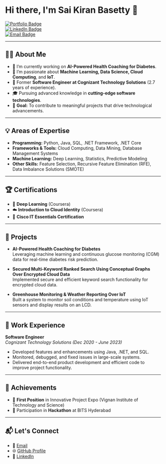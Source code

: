 # Hi there, I'm Sai Kiran Basetty 👋

[![Portfolio Badge](https://img.shields.io/badge/-Portfolio-black?style=flat-square&logo=wordpress&logoColor=white)](https://github.com/BasettySaikiran)  
[![LinkedIn Badge](https://img.shields.io/badge/-LinkedIn-blue?style=flat-square&logo=Linkedin&logoColor=white)](https://www.linkedin.com/in/sai-kiran-basetty/)  
[![Email Badge](https://img.shields.io/badge/-Email-c14438?style=flat-square&logo=Gmail&logoColor=white)](mailto:sbx7f@umsystem.edu)

---

## 👨‍💻 About Me

- 🔭 I’m currently working on **AI-Powered Health Coaching for Diabetes**.
- 🌱 I’m passionate about **Machine Learning, Data Science, Cloud Computing**, and **IoT**.
- 💼 Former **Software Engineer at Cognizant Technology Solutions** (2.7 years of experience).
- 🎓 Pursuing advanced knowledge in **cutting-edge software technologies**.
- 🎯 **Goal:** To contribute to meaningful projects that drive technological advancements.

---

## 💡 Areas of Expertise

- **Programming:** Python, Java, SQL, .NET Framework, .NET Core  
- **Frameworks & Tools:** Cloud Computing, Data Mining, Database Management Systems  
- **Machine Learning:** Deep Learning, Statistics, Predictive Modeling  
- **Other Skills:** Feature Selection, Recursive Feature Elimination (RFE), Data Imbalance Solutions (SMOTE)

---

## 🏆 Certifications

- 🥇 **Deep Learning** (Coursera)  
- ☁️ **Introduction to Cloud Identity** (Coursera)  
- 🔧 **Cisco IT Essentials Certification**

---

## 🚀 Projects

- **AI-Powered Health Coaching for Diabetes**  
  Leveraging machine learning and continuous glucose monitoring (CGM) data for real-time diabetes risk prediction.

- **Secured Multi-Keyword Ranked Search Using Conceptual Graphs Over Encrypted Cloud Data**  
  Implemented secure and efficient keyword search functionality for encrypted cloud data.

- **Greenhouse Monitoring & Weather Reporting Over IoT**  
  Built a system to monitor soil conditions and temperature using IoT sensors and display results on an LCD.

---

## 💼 Work Experience

**Software Engineer**  
*Cognizant Technology Solutions (Dec 2020 - June 2023)*  
- Developed features and enhancements using Java, .NET, and SQL.
- Monitored, debugged, and fixed issues in large-scale systems.
- Delivered end-to-end product development and efficient code to improve project functionality.

---

## 🌟 Achievements

- 🥇 **First Position** in Innovative Project Expo (Vignan Institute of Technology and Science)  
- 🏅 Participation in **Hackathon** at BITS Hyderabad  

---

## 📬 Let's Connect

- 📧 [Email](mailto:sbx7f@umsystem.edu)  
- 🌐 [GitHub Profile](https://github.com/BasettySaikiran)  
- 💼 [LinkedIn](https://www.linkedin.com/in/sai-kiran-basetty/)  

